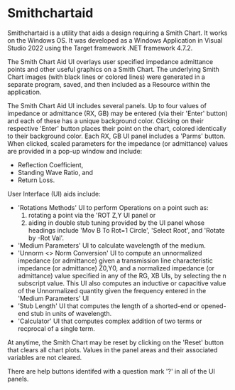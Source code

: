 # Smithchartaid
Smithchartaid is a utility that aids a design requiring a Smith Chart. It works on the Windows OS.
It was developed as a Windows Application in Visual Studio 2022 using the Target framework .NET framework 4.7.2.

The Smith Chart Aid UI overlays user specified impedance admittance points and other useful graphics on a Smith Chart.
The underlying Smith Chart images (with black lines or colored lines) were generated in a separate program, saved, and
then included as a Resource within the application.

The Smith Chart Aid UI includes several panels. Up to four values of impedance or admittance (RX<n>, GB<n>) may be
entered (via their 'Enter' button) and each of these has a unique background color. Clicking on their respective
'Enter' button places their point on the chart, colored identically to their background color. Each RX<n>, GB<n>
UI panel includes a 'Parms' button. When clicked, scaled parameters for the impedance (or admittance) values are
provided in a pop-up window and include: 
  - Reflection Coefficient,
  - Standing Wave Ratio, and
  - Return Loss.

User Interface (UI) aids include:
  - 'Rotations Methods' UI to perform Operations on a point such as:
     1. rotating a point via the 'ROT Z,Y UI panel or
     2. aiding in double stub tuning provided by the UI panel whose headings include 'Mov B To Rot=1 Circle',
        'Select Root', and 'Rotate by -Rot Val'.
  - 'Medium Parameters' UI to calculate wavelength of the medium.
  - 'Unnorm <> Norm Conversion' UI to compute an unnormalized impedance (or admittance) given a transmission line
    characteristic impedance (or admittance) Z0,Y0, and a normalized impedance (or admittance) value specified in
	any of the RG<n>, XB<n> UIs, by selecting the n subscript value.  This UI also computes an inductive or
	capacitive value of the Unnormalized quantity given the frequency entered in the 'Medium Parameters' UI
  - 'Stub Length' UI that computes the length of a shorted-end or opened-end stub in units of wavelength.
  - 'Calculator' UI that computes complex addition of two terms or recprocal of a single term.
  
At anytime, the Smith Chart may be reset by clicking on the 'Reset' button that clears all chart plots.
Values in the panel areas and their associated variables are not cleared.

There are help buttons identifed with a question mark '?' in all of the UI panels.
